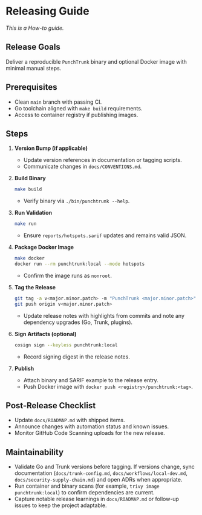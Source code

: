# Releasing Guide

_This is a How-to guide._

## Release Goals

Deliver a reproducible `PunchTrunk` binary and optional Docker image with minimal manual steps.

## Prerequisites

- Clean `main` branch with passing CI.
- Go toolchain aligned with `make build` requirements.
- Access to container registry if publishing images.

## Steps

1. **Version Bump (if applicable)**
   - Update version references in documentation or tagging scripts.
   - Communicate changes in `docs/CONVENTIONS.md`.
2. **Build Binary**

   ```bash
   make build
   ```

   - Verify binary via `./bin/punchtrunk --help`.

3. **Run Validation**

   ```bash
   make run
   ```

   - Ensure `reports/hotspots.sarif` updates and remains valid JSON.

4. **Package Docker Image**

   ```bash
   make docker
   docker run --rm punchtrunk:local --mode hotspots
   ```

   - Confirm the image runs as `nonroot`.

5. **Tag the Release**

   ```bash
   git tag -a v<major.minor.patch> -m "PunchTrunk <major.minor.patch>"
   git push origin v<major.minor.patch>
   ```

   - Update release notes with highlights from commits and note any dependency upgrades (Go, Trunk, plugins).

6. **Sign Artifacts (optional)**

   ```bash
   cosign sign --keyless punchtrunk:local
   ```

   - Record signing digest in the release notes.

7. **Publish**
   - Attach binary and SARIF example to the release entry.
   - Push Docker image with `docker push <registry>/punchtrunk:<tag>`.

## Post-Release Checklist

- Update `docs/ROADMAP.md` with shipped items.
- Announce changes with automation status and known issues.
- Monitor GitHub Code Scanning uploads for the new release.

## Maintainability

- Validate Go and Trunk versions before tagging. If versions change, sync documentation (`docs/trunk-config.md`, `docs/workflows/local-dev.md`, `docs/security-supply-chain.md`) and open ADRs when appropriate.
- Run container and binary scans (for example, `trivy image punchtrunk:local`) to confirm dependencies are current.
- Capture notable release learnings in `docs/ROADMAP.md` or follow-up issues to keep the project adaptable.
